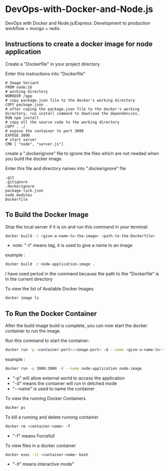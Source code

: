 # DevOps-with-Docker-and-Node.js
DevOps with Docker and Node.js/Express: Development to production workflow + mongo + redis

## Instructions to create a docker image for node application

Create a "Dockerfile" in your project directory

Enter this instructions into "Dockerfile"

```
# Image Variant
FROM node:16
# working directory
WORKDIR /app
# copy package.json file to the docker's working directory
COPY package.json .
# after coping the package.json file to the docker's working directory, run install command to download the dependencies.
RUN npm install
# copy all the source code to the working directory
COPY . ./
# expose the container to port 3000
EXPOSE 3000
# start server
CMD [ "node", "server.js"]
```

create a ".dockerignore" file to ignore the files which are not needed when you build the docker image.

Enter this file and directory names into ".dockerignore" file

```
.git
.gitignore
.dockerignore
package-lock.json
node_modules
Dockerfile
```

## To Build the Docker Image

Stop the local server if it is on and run this command in your terminal:

```bash
docker build -t <give-a-name-to-the-image> <path-to-the-Dockerfile>
```

- note: "-t" means tag, it is used to give a name to an image  

example :

```bash
docker build -t node-application-image .
```

I have used period in the command because the path to the "Dockerfile" is in the current directory

To view the list of Available Docker Images

```bash
docker image ls
```

## To Run the Docker Container

After the build image build is complete, you can now start the docker container to run the image.

Run this command to start the container:

```bash
docker run -p <container-port>:<image-port> -d --name <give-a-name-to-the-container> <name-of-the-image>
```

example :

```bash
docker run -p 3000:3000 -d --name node-application node-image
```

- "-p" will allow external world to access the application
- "-d" means the container will run in detched mode
- "--name" is used to name the container

To view the running Docker Containers

```bash
docker ps
```

To kill a running and delete running container

```bash
docker rm <container-name> -f
```

- "-f" means Forcefull

To view files in a docker container

```bash
docker exec -it <container-name> bash
```

- "-it" means interactive mode"
